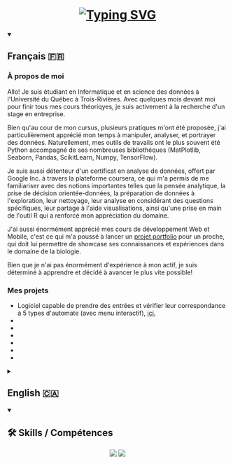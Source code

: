 <h1 align="center">
    <a href="https://git.io/typing-svg">
        <img src="https://readme-typing-svg.demolab.com?font=Fira+Code&pause=1000&center=true&random=false&width=435&lines=Bienvenue;Welcome;Je+suis+un+%C3%A9tudiant+en+informatique;et+en+science+des+donn%C3%A9es;I+am+a+data+science+student" alt="Typing SVG" />
    </a>
</h1>

<details open>
    <summary>
        <h2>Français 🇫🇷</h2>
    </summary>

<h3>À propos de moi</h3>
Allo! Je suis étudiant en Informatique et en science des données à l'Université du Québec à Trois-Rivières. Avec quelques mois devant moi pour finir tous mes cours théoriqyes, je suis activement à la recherche d'un stage en entreprise.

Bien qu'au cour de mon cursus, plusieurs pratiques m'ont été proposée, j'ai particulièrement apprécié mon temps à manipuler, analyser, et portrayer des données. Naturellement, mes outils de travails ont le plus souvent été Python accompagné de ses nombreuses bibliothéques (MatPlotlib, Seaborn, Pandas, ScikitLearn, Numpy, TensorFlow).

Je suis aussi détenteur d'un certificat en analyse de données, offert par Google Inc. à travers la plateforme coursera, ce qui m'a permis de me familiariser avec des notions importantes telles que la pensée analytique, la prise de décision orientée-données, la préparation de données à l'exploration, leur nettoyage, leur analyse en considérant des questions spécifiques, leur partage à l'aide visualisations, ainsi qu'une prise en main de l'outil R qui a renforcé mon appréciation du domaine.

J'ai aussi énormément apprécié mes cours de développement Web et Mobile, c'est ce qui m'a poussé à lancer un <a href="https://mathisboisvert.ca/index.html" target="_blank">projet portfolio</a> pour un proche, qui doit lui permettre de showcase ses connaissances et expériences dans le domaine de la biologie.
    
Bien que je n'ai pas énormément d'expérience à mon actif, je suis déterminé à apprendre et décidé à avancer le plus vite possible!

<h3>Mes projets</h3>
<ul>
    <li>Logiciel capable de prendre des entrées et vérifier leur correspondance à 5 types d'automate (avec menu interactif), <a href="https://github.com/RafGuess/PIF1006---Projet-de-session" target="_blank">ici.</a></li>
    <li></li>
    <li></li>
    <li></li>
    <li></li>
    <li></li>
    <li></li>
</ul>
</details>

<details>
    <summary>
        <h2>English 🇨🇦</h2>
    </summary>
<h3>About Me</h3>
Hi! I am a Computer Science and Data Science student at the Université du Québec à Trois-Rivières. With a few months left to complete all my theoretical courses, I am actively looking for an internship in the industry.
    
Although I was offered several practical experiences during my curriculum, I particularly enjoyed my time manipulating, analyzing, and portraying data. Naturally, my working tools have most often been Python along with its numerous libraries (MatPlotlib, Seaborn, Pandas, ScikitLearn, Numpy, TensorFlow).

I also hold a data analysis certificate, offered by Google Inc. through the Coursera platform, which allowed me to familiarize myself with important concepts such as analytical thinking, data-driven decision making, preparing data for exploration, cleaning data, analyzing it while considering specific questions, sharing it using visualizations, as well as getting hands-on experience with R which strengthened my appreciation for the field.

I also greatly enjoyed my Web and Mobile development courses, which prompted me to launch a <a href="https://mathisboisvert.ca/index.html" target="_blank">portfolio project</a> for a close friend, which should allow them to showcase their knowledge and experiences in the field of biology.

Although I don't have extensive experience under my belt, I am determined to learn and decided to move forward as quickly as possible!

<h3>My projects</h3>
<ul>
    <li></li>
    <li></li>
    <li></li>
    <li></li>
    <li></li>
    <li></li>
    <li></li>
</ul>
</details>

<details open>
    <summary>
        <h2>🛠️ Skills / Compétences</h2>
    </summary>
    <div align="center">
        <img src="https://skillicons.dev/icons?i=html,css,vscode,github,git,r,anaconda" />
        <img src="https://skillicons.dev/icons?i=python,javascript,mongodb,java,mysql" /><br>
    </div>
</details>

